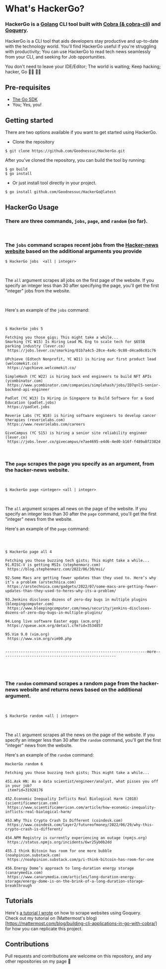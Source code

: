 # What's HackerGo?

### HackerGo is a [Golang](https://go.dev/) CLI tool built with [Cobra (& cobra-cli)](https://github.com/spf13/cobra) and [Goquery](https://github.com/PuerkitoBio/goquery).
HackerGo is a CLI tool that aids developers stay productive and up-to-date with the technology world.
You'll find HackerGo useful if you're struggling with productivity;
You can use HackerGo to read tech news seamlessly from your CLI, and seeking for Job opportunities.

You don't need to leave your IDE/Editor; The world is waiting; Keep hacking; hacker, Go 🦹🏾‍ 🦸🏼

## Pre-requisites
- [The Go SDK](https://go.dev/dl/)
- You; Yes, you!


## Getting started

There are two options available if you want to get started using HackerGo.

- Clone the repository
```
$ git clone https://github.com/Goodnessuc/HackerGo.git
```
After you've cloned the repository, you can build the tool by running:

 ```
 $ go build
 $ go install
 ```
- Or just install tool directly in your project.

```
$ go install github.com/Goodnessuc/HackerGo@latest
```



## HackerGo Usage
### There are three commands, `jobs`, `page`, and  `random` (so far).
<br>

### The `jobs` command scrapes recent jobs from the [Hacker-news website](https://news.ycombinator.com/jobs) based on the additional arguments you provide

```
$ HackerGo jobs  <all | integer>
```
<br>

The  `all` argument scrapes all jobs on the first page of the website.
If you specify an integer less than 30 after specifying the page, you'll get the first "integer" jobs from the website.

<br>

Here's an example of the `jobs` command:

<br>

```
$ HackerGo jobs 5

Fetching you those gigs; This might take a while...
Smarking (YC W15) Is Hiring Lead ML Eng to scale tech for $655B parking industry (lever.co) 
 https://jobs.lever.co/smarking/01b7a4c5-28ce-4a4c-9c88-d4cad6c01c76

UPchieve (Edtech Nonprofit, YC W21) is hiring our first product lead (welcomekit.co) 
 https://upchieve.welcomekit.co/

SimpleHash (YC W22) is hiring back end engineers to build NFT APIs (ycombinator.com) 
 https://www.ycombinator.com/companies/simplehash/jobs/ID7qnlS-senior-backend-api-engineer

Padlet (YC W13) Is Hiring in Singapore to Build Software for a Good Education (padlet.jobs) 
 https://padlet.jobs

Reverie Labs (YC W18) is hiring software engineers to develop cancer therapies (reverielabs.com) 
 https://www.reverielabs.com/careers

GiveCampus (YC S15) is hiring a senior site reliability engineer (lever.co) 
 https://jobs.lever.co/givecampus/e7ae4695-e4d6-4ed0-b16f-f489a8f2382d

```
<br>


### The `page` scrapes the page you specify as an argument, from the hacker-news website.
<br>

 ```
 $ HackerGo page <integer> <all | integer>
 ```
<br>

The  `all` argument scrapes all news on the page of the website.
If you specify an integer less than 30 after the `page` command, you'll get the first "integer" news from the website.



Here's an example of the `page` command:

<br>

```

$ HackerGo page all 4

Fetching you those buzzing tech gists; This might take a while...
91.RISC-V is getting MSIs (stephenmarz.com) 
 https://blog.stephenmarz.com/2022/06/30/msi/

92.Some Macs are getting fewer updates than they used to. Here’s why it’s a problem (arstechnica.com) 
 https://arstechnica.com/gadgets/2022/07/some-macs-are-getting-fewer-updates-than-they-used-to-heres-why-its-a-problem/

93.Jenkins discloses dozens of zero-day bugs in multiple plugins (bleepingcomputer.com) 
 https://www.bleepingcomputer.com/news/security/jenkins-discloses-dozens-of-zero-day-bugs-in-multiple-plugins/

94.Long live software Easter eggs (acm.org) 
 https://queue.acm.org/detail.cfm?id=3534857

95.Vim 9.0 (vim.org) 
 https://www.vim.org/vim90.php


----------------------------------------------------------------more----------------------------------------------------
 ```
<br><br>

### The `random` command scrapes a random page from the hacker-news website and returns news based on the additional argument.
<br>

 ```
 $ HackerGo random <all | integer>
 ```
<br>

The  `all` argument scrapes all the news on the  page of the website.
If you specify an integer less than 30 after the `random` command, you'll get the first "integer" news from the website.



Here's an example of the `random` command:

```
HackerGo random 6

Fetching you those buzzing tech gists; This might take a while...

451.Ask HN: As a data scientist/engineer/analyst, what pisses you off in your job? 
 item?id=31928176

452.Economic Inequality Inflicts Real Biological Harm (2018) (scientificamerican.com) 
 https://www.scientificamerican.com/article/how-economic-inequality-inflicts-real-biological-harm/

453.Why This Crypto Crash Is Different (coindesk.com) 
 https://www.coindesk.com/layer2/futureofmoney/2022/06/29/why-this-crypto-crash-is-different/

454.NPM Registry is currently experiencing an outage (npmjs.org) 
 https://status.npmjs.org/incidents/6wr25yb0b2dd

455.I think Bitcoin has room for one more bubble (noahpinion.substack.com) 
 https://noahpinion.substack.com/p/i-think-bitcoin-has-room-for-one

456.Energy Dome’s approach to long-duration energy storage (canarymedia.com) 
 https://www.canarymedia.com/articles/long-duration-energy-storage/energy-dome-is-on-the-brink-of-a-long-duration-storage-breakthrough

```



## Tutorials

Here's [a tutorial I wrote](https://www.makeuseof.com/go-goquery-scrape-website/) on how to scrape websites using Goquery.
<br>
Check out my tutorial on (Mattermost's blog)[https://mattermost.com/blog/building-cli-applications-in-go-with-cobra/] for how you can replicate this project.

## Contributions
Pull requests and contributions are welcome on this repository, and any other repositories on my page 💙
 
 

